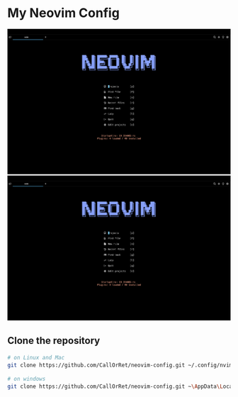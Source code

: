 # My Neovim Config

![](https://github.com/CallOrRet/neovim-docker/blob/main/img/1.png)
![](https://github.com/CallOrRet/neovim-docker/blob/main/img/1.png)

## Clone the repository

```bash
# on Linux and Mac
git clone https://github.com/CallOrRet/neovim-config.git ~/.config/nvim
```

```bash
# on windows
git clone https://github.com/CallOrRet/neovim-config.git ~\AppData\Local\nvim
```

